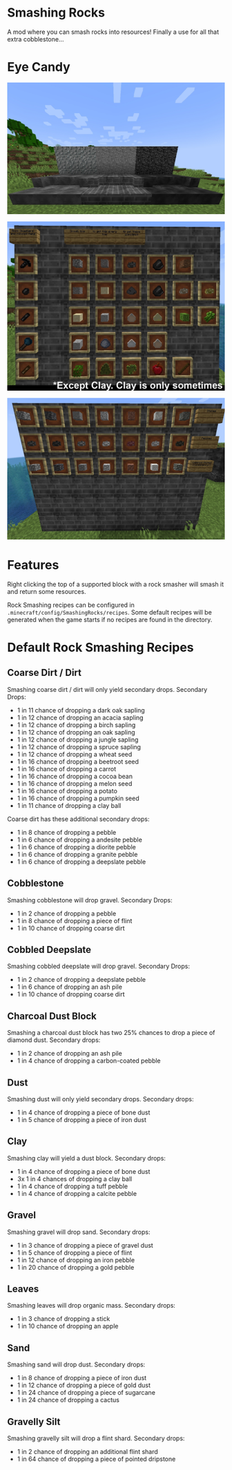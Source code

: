 # Smashing Rocks

A mod where you can smash rocks into resources! Finally a use for all that extra cobblestone...


# Eye Candy

![screenshot showing some blocks the mod adds](https://github.com/beckadamtheinventor/SmashingRocks/blob/master/captures/screenshot-1.jpeg?raw=true)

![screenshot showing some of the blocks you can use the rock smasher on](https://github.com/beckadamtheinventor/SmashingRocks/blob/master/captures/screenshot-2.jpeg?raw=true)

![screenshot showing pebble variants and related stones](https://github.com/beckadamtheinventor/SmashingRocks/blob/master/captures/screenshot-3.jpeg?raw=true)


# Features

Right clicking the top of a supported block with a rock smasher will smash it and return some resources.

Rock Smashing recipes can be configured in `.minecraft/config/SmashingRocks/recipes`.
Some default recipes will be generated when the game starts if no recipes are found in the directory.


# Default Rock Smashing Recipes

## Coarse Dirt / Dirt

Smashing coarse dirt / dirt will only yield secondary drops.
Secondary Drops:

- 1 in 11 chance of dropping a dark oak sapling
- 1 in 12 chance of dropping an acacia sapling
- 1 in 12 chance of dropping a birch sapling
- 1 in 12 chance of dropping an oak sapling
- 1 in 12 chance of dropping a jungle sapling
- 1 in 12 chance of dropping a spruce sapling
- 1 in 12 chance of dropping a wheat seed
- 1 in 16 chance of dropping a beetroot seed
- 1 in 16 chance of dropping a carrot
- 1 in 16 chance of dropping a cocoa bean
- 1 in 16 chance of dropping a melon seed
- 1 in 16 chance of dropping a potato
- 1 in 16 chance of dropping a pumpkin seed
- 1 in 11 chance of dropping a clay ball

Coarse dirt has these additional secondary drops:

- 1 in 8 chance of dropping a pebble
- 1 in 6 chance of dropping a andesite pebble
- 1 in 6 chance of dropping a diorite pebble
- 1 in 6 chance of dropping a granite pebble
- 1 in 6 chance of dropping a deepslate pebble

## Cobblestone

Smashing cobblestone will drop gravel.
Secondary Drops:

- 1 in 2 chance of dropping a pebble
- 1 in 8 chance of dropping a piece of flint
- 1 in 10 chance of dropping coarse dirt

## Cobbled Deepslate

Smashing cobbled deepslate will drop gravel.
Secondary Drops:

- 1 in 2 chance of dropping a deepslate pebble
- 1 in 6 chance of dropping an ash pile
- 1 in 10 chance of dropping coarse dirt

## Charcoal Dust Block

Smashing a charcoal dust block has two 25% chances to drop a piece of diamond dust.
Secondary drops:

- 1 in 2 chance of dropping an ash pile
- 1 in 4 chance of dropping a carbon-coated pebble

## Dust

Smashing dust will only yield secondary drops.
Secondary drops:

- 1 in 4 chance of dropping a piece of bone dust
- 1 in 5 chance of dropping a piece of iron dust

## Clay

Smashing clay will yield a dust block.
Secondary drops:

- 1 in 4 chance of dropping a piece of bone dust
- 3x 1 in 4 chances of dropping a clay ball
- 1 in 4 chance of dropping a tuff pebble
- 1 in 4 chance of dropping a calcite pebble

## Gravel

Smashing gravel will drop sand.
Secondary drops:

- 1 in 3 chance of dropping a piece of gravel dust
- 1 in 5 chance of dropping a piece of flint
- 1 in 12 chance of dropping an iron pebble
- 1 in 20 chance of dropping a gold pebble

## Leaves

Smashing leaves will drop organic mass.
Secondary drops:

- 1 in 3 chance of dropping a stick
- 1 in 10 chance of dropping an apple

## Sand

Smashing sand will drop dust.
Secondary drops:

- 1 in 8 chance of dropping a piece of iron dust
- 1 in 12 chance of dropping a piece of gold dust
- 1 in 24 chance of dropping a piece of sugarcane
- 1 in 24 chance of dropping a cactus

## Gravelly Silt

Smashing gravelly silt will drop a flint shard. Secondary drops:

- 1 in 2 chance of dropping an additional flint shard
- 1 in 64 chance of dropping a piece of pointed dripstone

